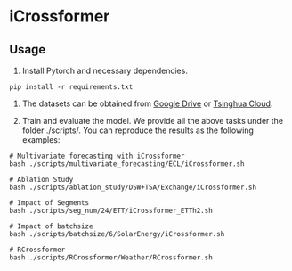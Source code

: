 # iCrossformer

## Usage 

1. Install Pytorch and necessary dependencies.

```
pip install -r requirements.txt
```

1. The datasets can be obtained from [Google Drive](https://drive.google.com/file/d/1l51QsKvQPcqILT3DwfjCgx8Dsg2rpjot/view?usp=drive_link) or [Tsinghua Cloud](https://cloud.tsinghua.edu.cn/f/2ea5ca3d621e4e5ba36a/).

2. Train and evaluate the model. We provide all the above tasks under the folder ./scripts/. You can reproduce the results as the following examples:

```
# Multivariate forecasting with iCrossformer
bash ./scripts/multivariate_forecasting/ECL/iCrossformer.sh

# Ablation Study
bash ./scripts/ablation_study/DSW+TSA/Exchange/iCrossformer.sh

# Impact of Segments
bash ./scripts/seg_num/24/ETT/iCrossformer_ETTh2.sh

# Impact of batchsize
bash ./scripts/batchsize/6/SolarEnergy/iCrossformer.sh

# RCrossformer
bash ./scripts/RCrossformer/Weather/RCrossformer.sh
